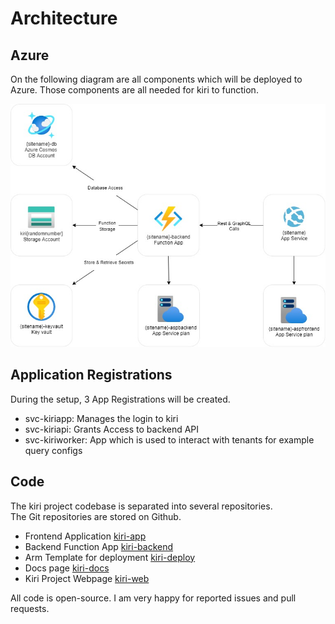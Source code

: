 # Architecture

## Azure

On the following diagram are all components which will be deployed to Azure. Those components are all needed for kiri to function. 

<img width=700px src="https://github.com/schmm2/kiri-docs/raw/main/docs/img/kiri-architecture.jpg?raw=true">  

## Application Registrations

During the setup, 3 App Registrations will be created.

- svc-kiriapp: Manages the login to kiri
- svc-kiriapi: Grants Access to backend API
- svc-kiriworker: App which is used to interact with tenants for example query configs

## Code

The kiri project codebase is separated into several repositories.  
The Git repositories are stored on Github.

- Frontend Application [kiri-app](https://github.com/schmm2/kiri-app)
- Backend Function App [kiri-backend](https://github.com/schmm2/kiri-backend)
- Arm Template for deployment [kiri-deploy](https://github.com/schmm2/kiri-deploy)
- Docs page [kiri-docs](https://github.com/schmm2/kiri-docs)
- Kiri Project Webpage [kiri-web](https://github.com/schmm2/kiri-web)

<!-- end of the list -->

All code is open-source. I am very happy for reported issues and pull requests.
